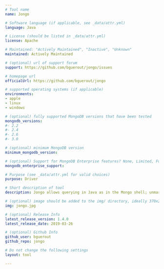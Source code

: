 ```yaml
---
# Tool name
name: Jongo

# Software language (if applicable, see _data/attr.yml)
language: Java

# License (should be listed in _data/attr.yml)
license: Apache

# Maintained: "Actively Maintained", "Inactive", "Unknown"
maintained: Actively Maintained

# (optional) url of support forum
support: https://github.com/bguerout/jongo/issues

# homepage url
officialUrl: https://github.com/bguerout/jongo

# supported operating systems (if applicable)
environments:
- apple
- linux
- windows

# (optional) fully supported MongoDB versions that have been tested
mongodb_versions:
#- 2.2
#- 2.4
#- 2.6
#- 3.0

# (optional) minimum MongoDB version
minimum_mongodb_version:

# (optional) Support for MongoDB Enterprise features? None, Limited, Full
mongodb_enterprise_support: 

# Purpose (see _data/attr.yml for valid choices)
purpose: Driver

# Short description of tool
description: Jongo allows querying in Java as in the Mongo shell; unmarshalling results into Java objects (by default with Jackson). Jongo relies upon Jackson 2.4.1, Bson4Jackson 2.4.0 and Mongo Java Driver 2.11+.

# (optional) image should be added to the img/ directory, ideally 370x200px
img: jongo.jpg

# (optional) Release Info
latest_release_version: 1.4.0
latest_release_date: 2019-03-26

# (optional) Github Info
github_user: bguerout
github_repo: jongo

# Do not change the following settings
layout: tool

---
```

